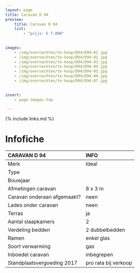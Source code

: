 ```yaml
---
layout: page
title: Caravan D 94
preview: 
    title: Caravan D 94
    list:
        - "prijs: € 7.000"
        
        
images:
    - /img/overnachten/te-koop/D94/D94-01.jpg
    - /img/overnachten/te-koop/D94/D94-02.jpg
    - /img/overnachten/te-koop/D94/D94-03.jpg
    - /img/overnachten/te-koop/D94/D94-04.jpg
    - /img/overnachten/te-koop/D94/D94-05.jpg
    - /img/overnachten/te-koop/D94/D94-06.jpg
    - /img/overnachten/te-koop/D94/D94-07.jpg
    
    
insert:
    - page-images-top
    
---
```


{% include links.md %}



# Infofiche 

CARAVAN D 94                | INFO        | 
:---------------------------|:------------|
Merk                        |Ideal
Type                        |
Bouwjaar                    |
Afmetingen caravan          |8 x 3 m
Caravan onderaan afgemaakt? |neen
Lades onder caravan         |neen
Terras                      |ja
Aantal slaapkamers          |2
Verdeling bedden            |2 dubbelbedden
Ramen                       |enkel glas
Soort verwarming            |gas
Inboedel caravan            |inbegrepen
Standplaatsvergoeding 2017  |pro rata bij verkoop